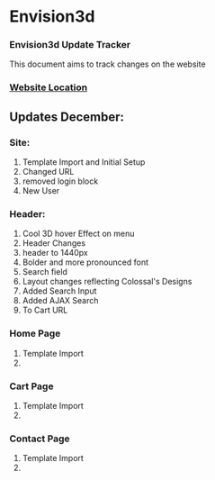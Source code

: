# Envision3d
### Envision3d Update Tracker
This document aims to track changes on the website

### [Website Location](https://cravingclicks.dev/Envision3d/ "Track Changes")


## Updates December:

### Site:
1. Template Import and Initial Setup
2. Changed URL
3. removed login block
4. New User

### Header:
1. Cool 3D hover Effect on menu
2. Header Changes
3. header to 1440px
4. Bolder and more pronounced font
5. Search field
6. Layout changes reflecting Colossal's Designs
7. Added Search Input
8. Added AJAX Search
9. To Cart URL
    
### Home Page
1. Template Import
2. 


### Cart Page
1. Template Import
2. 

### Contact Page
1. Template Import
2. 


